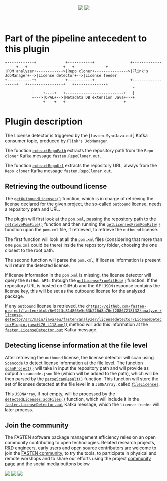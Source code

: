 <!--
<p align="center">
    <img src="https://user-images.githubusercontent.com/45048351/91091340-1c578200-e65f-11ea-9c5d-597fbbe4ba41.jpg">
</p>
<br/>
-->
<p align="center">
    <a href="https://github.com/fasten-project/fasten/actions" alt="GitHub Workflow Status">
        <img src="https://img.shields.io/github/workflow/status/fasten-project/fasten/Java%20CI?logo=GitHub%20Actions&logoColor=white&style=for-the-badge" /></a>
    <!-- Here should be a link to Maven repo and version should be pulled from there. -->
    <a href="https://github.com/fasten-project/fasten/" alt="GitHub Workflow Status">
                <img src="https://img.shields.io/maven-central/v/fasten/graph?label=version&logo=Apache%20Maven&style=for-the-badge" /></a>
</p>
<br/>

# Part of the pipeline antecedent to this plugin

```
+------------+             +-----------+                +------------------+   +----------------+   +--------------+
|POM analyzer+------------>|Repo cloner+--------------->|Flink's JobManager+-->|License detector+-->|License feeder|
+-----------++             +-----------+                +------------------+   +----------------+   +--------------+
            |                                            ^
            |    +----+   +--------------------------+   |
            +--->|OPAL+-->|Metadata DB extension Java+---+
                 +----+   +--------------------------+
```

# Plugin description

The License detector is triggered by the [`fasten.SyncJava.out`] Kafka consumer topic, produced by `Flink's JobManager`.

The function [`extractRepoPath`](https://github.com/fasten-project/fasten/blob/endocode/compliancePlugin/analyzer/license-detector/src/main/java/eu/fasten/analyzer/licensedetector/LicenseDetectorPlugin.java#L294-L314) extracts the repository path from the `Repo cloner` Kafka message `fasten.RepoCloner.out`.

The function [`extractRepoUrl`](https://github.com/fasten-project/fasten/blob/endocode/compliancePlugin/analyzer/license-detector/src/main/java/eu/fasten/analyzer/licensedetector/LicenseDetectorPlugin.java#L316-L332) extracts the repository URL, always from the `Repo cloner` Kafka message `fasten.RepoCloner.out`.

## Retrieving the outbound license 

The [`getOutboundLicenses()`](https://github.com/fasten-project/fasten/blob/endocode/compliancePlugin/analyzer/license-detector/src/main/java/eu/fasten/analyzer/licensedetector/LicenseDetectorPlugin.java#L120-L163) function, which is in charge of retrieving the license declared for the given project, the so-called `outbound` license, needs a repository path and URL.

The plugin will first look at the `pom.xml`, passing the repository path to the [`retrievePomFile()`](https://github.com/fasten-project/fasten/blob/endocode/compliancePlugin/analyzer/license-detector/src/main/java/eu/fasten/analyzer/licensedetector/LicenseDetectorPlugin.java#L334-L370) function and then running the [`getLicensesFromPomFile()`](https://github.com/fasten-project/fasten/blob/endocode/compliancePlugin/analyzer/license-detector/src/main/java/eu/fasten/analyzer/licensedetector/LicenseDetectorPlugin.java#L165-L214) function upon the `pom.xml` file, if retrieved, to retrieve the `outbound` license. 

The first function will look at all the `pom.xml` files (considering that more than one `pom.xml` could be there) inside the repository folder, choosing the one closest to the root path.

The second function will parse the `pom.xml`; if license information is present will return the detected license.

If license information in the `pom.xml` is missing, the license detector will query the `GitHub APIs` through the [`getLicenseFromGitHub()`](https://github.com/fasten-project/fasten/blob/6e92f3c814865e5e53b226d8a76ef28867218f32/analyzer/license-detector/src/main/java/eu/fasten/analyzer/licensedetector/LicenseDetectorPlugin.java#L215-L292) function. If the repository URL is hosted on GitHub and the API `JSON` response contains the license key, this will be set as the outbound license for the analyzed package.

If any `outbound` license is retrieved, the [`chttps://github.com/fasten-project/fasten/blob/6e92f3c814865e5e53b226d8a76ef28867218f32/analyzer/license-detector/src/main/java/eu/fasten/analyzer/licensedetector/LicenseDetectorPlugin.java#L76-L118ume()`](url) method will add this information at the [`fasten.LicenseDetector.out`](https://github.com/fasten-project/fasten/wiki/Kafka-Topics#fastenlicensedetector) Kafka message.


## Detecting license information at the file level

After retrieving the `outbound` license, the license detector will scan using `Scancode` to detect license information at the file level. The function [`scanProject()`](https://github.com/fasten-project/fasten/blob/6e92f3c814865e5e53b226d8a76ef28867218f32/analyzer/license-detector/src/main/java/eu/fasten/analyzer/licensedetector/LicenseDetectorPlugin.java#L371-L440) will take in input the repository path and will provide as output  a `scancode.json` file (which will be added to the path), which will be then parsed by the [`parseScanResult()`](https://github.com/fasten-project/fasten/blob/6e92f3c814865e5e53b226d8a76ef28867218f32/analyzer/license-detector/src/main/java/eu/fasten/analyzer/licensedetector/LicenseDetectorPlugin.java#L441-L470) function. This function will store the set of licenses detected at the file level in a `JSONArray`, called [`fileLicenses`](https://github.com/fasten-project/fasten/blob/6e92f3c814865e5e53b226d8a76ef28867218f32/analyzer/license-detector/src/main/java/eu/fasten/analyzer/licensedetector/LicenseDetectorPlugin.java#L106-L112). 

This `JSONArray`, if not empty, will be processed by the [`detectedLicenses.addFiles()`](https://github.com/fasten-project/fasten/blob/6e92f3c814865e5e53b226d8a76ef28867218f32/core/src/main/java/eu/fasten/core/data/metadatadb/license/DetectedLicenses.java#L31-L33
) function, which will include it in the [`fasten.LicenseDetector.out`](https://github.com/fasten-project/fasten/wiki/Kafka-Topics#fastenlicensedetector) Kafka message, which the `license feeder` will later process.
























<!-- TODO Provide description -->

<!-- TODO Shall we provide an example that can be manually triggered?

## Arguments

## Usage

1. (Optional) When using a custom Kubernetes namespace, make sure to create it first:
    ```bash
    kubectl create namespace myownnamespace
    ``` 

1. (Optional) Install [Kafka](https://github.com/bitnami/charts/tree/master/bitnami/kafka) in your cluster:
    ```bash
    helm repo add bitnami https://charts.bitnami.com/bitnami
    helm install \
        --set service.type=LoadBalancer \
        --set externalAccess.enabled=true \
        fasten-kafka-instance \
        bitnami/kafka
    ```
    -
        This plugin sends the license report back to Kafka using
        its default
        Helm chart
        address.
        \
        If you need to use your own Kafka instance,
        please set its address
        [here](https://github.com/fasten-project/fasten/blob/d42f3ec828d0e6c0663e7db566b0b18df2b0d5a7/analyzer/compliance-analyzer/src/main/resources/k8s/qmstr/job.yaml#L39).
    -
        Make sure to add:
        ```
        --namespace myownnamespace
        ```
        when using a custom Kubernetes namespace.

1. Start the plugin specifying the path to the cluster credentials file as an environment variable:
    
   1. From the FASTEN server:
        1.  When using the Kafka instance installed in the cluster in step 1,
            first retrieve its public IP with:
            ```bash
            export KAFKA_ADDRESS=$(kubectl get svc fasten-kafka-instance -o jsonpath='{.status.loadBalancer.ingress[0].ip}')
            ```
        1. Start the plugin using the FASTEN server JAR (from the project root):
            ```bash
            java \
                -jar docker/server/server-0.0.1-SNAPSHOT-with-dependencies.jar \
                --kafka_server ${KAFKA_ADDRESS}:9092 \
                --plugin_dir $(pwd)/docker/plugins \
                --plugin_list LicenseDetector \
                --topic LicenseDetector=fasten.RepoCloner.out
            ```
       
   1. As a standalone Maven plugin:
       ```bash
       # Example: from the FASTEN root folder
       mvn \
         -DclusterCredentials=path/to/cluster/credentials.json \
         clean install exec:java \
         -f analyzer/license-detector/pom.xml \
         -Dexec.args="--repository analyzer/license-detector/dummyKafkaTopic.json"
       ```
       -
           This demo simulates a Kafka message consumption by reading the [`dummyKafkaTopic.json` file](dummyKafkaTopic.json).
       -
           Upon consuming the message, the plugin starts Quartermaster, that will build and analyze the specified repository.
       -
           Make sure to include the Kubernetes namespace when using a custom one:
           ```
           -Dexec.args="--repository analyzer/license-detector/dummyKafkaTopic.json --namespace myownnamespace"
           ```


The plugin then generates a [`fasten.qmstr.*` Kafka message](https://github.com/fasten-project/fasten/wiki/Kafka-Topics#fastenqmstr).

## Extra

<details>
<summary>Metadata visualization</summary>

Here are the necessary steps needed to visualize the detected metadata stored in our graph database.

<p align="center">
    <img src="https://raw.githubusercontent.com/fullsushidev/qmstr/master/doc/static/img/qmstr-plugin.gif">
</p>
  
1. Wait for the build and analysis phases to be over:
    ```bash
    kubectl logs --follow $(kubectl get pods --selector job-name=qmstr -o=name) qmstr-client
    ```

1. Forward two local ports to the following two ports on the DGraph Pod:
    ```bash
    kubectl port-forward $(kubectl get pods --selector job-name=qmstr -o=name) 8000:8000
    ```
    ```bash
    kubectl port-forward $(kubectl get pods --selector job-name=qmstr -o=name) 8080:8080
    ```

1. Open [localhost:8000/?latest](http://localhost:8000/?latest) in your browser.

1. Click on "Continue":
    <p align="center">
        <img src="https://user-images.githubusercontent.com/45048351/92643192-0649f280-f2ea-11ea-842d-ee9612f54f7c.png" alt="DGraph login page" width="75%"/>
    </p>

1. Navigate to the "Console" page.

1. You should now be able to query the database:  
    ```graphql
    {
        PackageNodes(func: has(packageNodeType)) @recurse(loop: true, depth: 3) {
            uid
            name
            version
            packageNodeType
            targets
            additionalInfo
            buildConfig
            diagnosticInfo
            timestamp
        }
    
        FileNodes(func: has(fileNodeType)) @recurse(loop: true, depth: 3) {
            uid
            fileNodeType
            path
            name
            fileData
            timestamp
            derivedFrom
            dependencies
        }
    
        FileDataNodes(func: has(fileDataNodeType)) @recurse(loop: true, depth: 3) {
            uid
            fileDataNodeType
            hash
            additionalInfo
            diagnosticInfo
        }
    
        InfoNodes(func: has(infoNodeType)) @recurse(loop: true, depth: 3) {
            uid
            infoNodeType
            type
            confidenceScore
            analyzer
            dataNodes
            timestamp
        }
    
        Analyzers(func: has(analyzerNodeType)) @recurse(loop: true, depth: 3) {
            uid
            name
            analyzerNodeType
            trustLevel
            pathSub
            old
            new
        }
    
        DataNodes(func: has(dataNodeType)) @recurse(loop: true, depth: 3) {
            uid
            dataNodeType
            type
            data
            timestamp
        }
    }
    ```

1. The generated graph should look something like this:
    <p align="center">
        <img src="https://raw.githubusercontent.com/wiki/fasten-project/fasten/img/qmstr/build_graph.png" alt="Generated Build Graph example"/>
    </p>
    The left part of the graph consists in the usual build graph, having in this case a single (Java) package node in green as the central node.
    License and compliance information is on the right, having the analyzer node in pink right in the middle.  
</details>

-->

## Join the community

The FASTEN software package management efficiency relies on an open community contributing to open technologies. Related research projects, R&D engineers, early users and open source contributors are welcome to join the [FASTEN community](https://www.fasten-project.eu/view/Main/Community), to try the tools, to participate in physical and remote worshops and to share our efforts using the project [community page](https://www.fasten-project.eu/view/Main/Community) and the social media buttons below.  
<p>
    <a href="http://www.twitter.com/FastenProject" alt="Fasten Twitter">
        <img src="https://img.shields.io/badge/%20-Twitter-%231DA1F2?logo=Twitter&style=for-the-badge&logoColor=white" /></a>
    <a href="http://www.slideshare.net/FastenProject" alt="GitHub Workflow Status">
                <img src="https://img.shields.io/badge/%20-SlideShare-%230077B5?logo=slideshare&style=for-the-badge&logoColor=white" /></a>
    <a href="http://www.linkedin.com/groups?gid=12172959" alt="Gitter">
            <img src="https://img.shields.io/badge/%20-LinkedIn-%232867B2?logo=linkedin&style=for-the-badge&logoColor=white" /></a>
</p>
